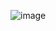 ![image](https://github.com/user95401/window-name/assets/90561697/3c557b06-7017-47a1-a610-6d9f4fccc73e)
